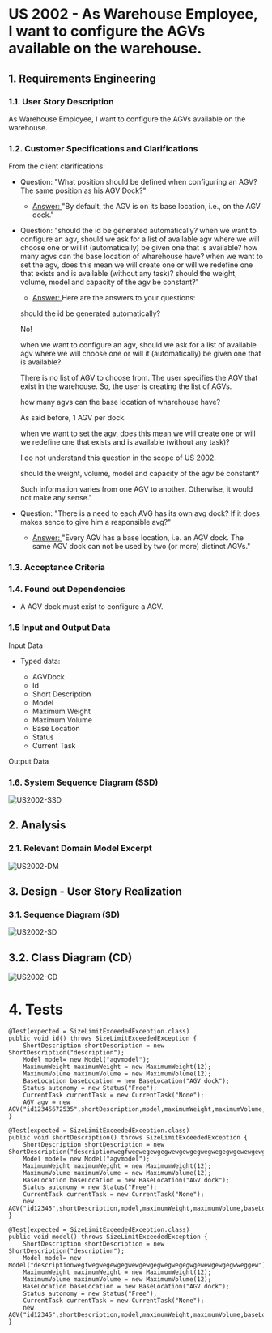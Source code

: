 # US 2002 - As Warehouse Employee, I want to configure the AGVs available on the warehouse.

## 1. Requirements Engineering

### 1.1. User Story Description

As Warehouse Employee, I want to configure the AGVs available on the warehouse.

### 1.2. Customer Specifications and Clarifications

From the client clarifications:

* Question: "What position should be defined when configuring an AGV? The same position as his AGV Dock?"
  * [Answer: ](https://moodle.isep.ipp.pt/mod/forum/discuss.php?d=16096#p20678) "By default, the AGV is on its base location, i.e., on the AGV dock."


* Question: "should the id be generated automatically?
when we want to configure an agv, should we ask for a list of available agv where we will choose one or will it (automatically) be given one that is available?
how many agvs can the base location of wharehouse have?
when we want to set the agv, does this mean we will create one or will we redefine one that exists and is available (without any task)?
should the weight, volume, model and capacity of the agv be constant?"
  * [Answer: ](https://moodle.isep.ipp.pt/mod/forum/discuss.php?d=15988#p20584)Here are the answers to your questions:

  should the id be generated automatically?

  No!

  when we want to configure an agv, should we ask for a list of available agv where we will choose one or will it (automatically) be given one that is available?

  There is no list of AGV to choose from. The user specifies the AGV that exist in the warehouse. So, the user is creating the list of AGVs.

  how many agvs can the base location of wharehouse have?

  As said before, 1 AGV per dock.

  when we want to set the agv, does this mean we will create one or will we redefine one that exists and is available (without any task)?

  I do not understand this question in the scope of US 2002.

  should the weight, volume, model and capacity of the agv be constant?

  Such information varies from one AGV to another. Otherwise, it would not make any sense."


* Question: "There is a need to each AVG has its own avg dock? If it does makes sence to give him a responsible avg?"
  * [Answer: ](https://moodle.isep.ipp.pt/mod/forum/discuss.php?d=15824#p20359) "Every AGV has a base location, i.e.  an AGV dock. The same AGV dock can not be used by two (or more) distinct AGVs."

### 1.3. Acceptance Criteria


### 1.4. Found out Dependencies

* A AGV dock must exist to configure a AGV.

### 1.5 Input and Output Data


Input Data

* Typed data:

    * AGVDock
    * Id
    * Short Description
    * Model
    * Maximum Weight
    * Maximum Volume
    * Base Location
    * Status
    * Current Task

Output Data


### 1.6. System Sequence Diagram (SSD)

![US2002-SSD](US2002_SSD.svg)

## 2. Analysis

### 2.1. Relevant Domain Model Excerpt

![US2002-DM](US2002_DM.svg)

## 3. Design - User Story Realization

### 3.1. Sequence Diagram (SD)

![US2002-SD](US2002_SD.svg)

## 3.2. Class Diagram (CD)

![US2002-CD](US2002_CD.svg)

# 4. Tests

    @Test(expected = SizeLimitExceededException.class)
    public void id() throws SizeLimitExceededException {
        ShortDescription shortDescription = new ShortDescription("description");
        Model model= new Model("agvmodel");
        MaximumWeight maximumWeight = new MaximumWeight(12);
        MaximumVolume maximumVolume = new MaximumVolume(12);
        BaseLocation baseLocation = new BaseLocation("AGV dock");
        Status autonomy = new Status("Free");
        CurrentTask currentTask = new CurrentTask("None");
        AGV agv = new AGV("id12345672535",shortDescription,model,maximumWeight,maximumVolume,baseLocation,autonomy,currentTask);
    }

    @Test(expected = SizeLimitExceededException.class)
    public void shortDescription() throws SizeLimitExceededException {
        ShortDescription shortDescription = new ShortDescription("descriptionwegfwegwegewgegwewgewgegwegwegegwgewewgewgegwweggew");
        Model model= new Model("agvmodel");
        MaximumWeight maximumWeight = new MaximumWeight(12);
        MaximumVolume maximumVolume = new MaximumVolume(12);
        BaseLocation baseLocation = new BaseLocation("AGV dock");
        Status autonomy = new Status("Free");
        CurrentTask currentTask = new CurrentTask("None");
        new AGV("id12345",shortDescription,model,maximumWeight,maximumVolume,baseLocation,autonomy,currentTask);
    }

    @Test(expected = SizeLimitExceededException.class)
    public void model() throws SizeLimitExceededException {
        ShortDescription shortDescription = new ShortDescription("description");
        Model model= new Model("descriptionwegfwegwegewgegwewgewgegwegwegegwgewewgewgegwweggew");
        MaximumWeight maximumWeight = new MaximumWeight(12);
        MaximumVolume maximumVolume = new MaximumVolume(12);
        BaseLocation baseLocation = new BaseLocation("AGV dock");
        Status autonomy = new Status("Free");
        CurrentTask currentTask = new CurrentTask("None");
        new AGV("id12345",shortDescription,model,maximumWeight,maximumVolume,baseLocation,autonomy,currentTask);
    }